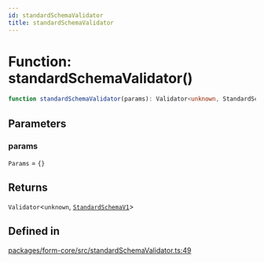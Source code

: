```yaml
---
id: standardSchemaValidator
title: standardSchemaValidator
---
```


# Function: standardSchemaValidator()

```ts
function standardSchemaValidator(params): Validator<unknown, StandardSchemaV1>
```

## Parameters

### params

`Params` = `{}`

## Returns

`Validator`\<`unknown`, [`StandardSchemaV1`](../type-aliases/standardschemav1.md)\>

## Defined in

[packages/form-core/src/standardSchemaValidator.ts:49](https://github.com/TanStack/form/blob/main/packages/form-core/src/standardSchemaValidator.ts#L49)
